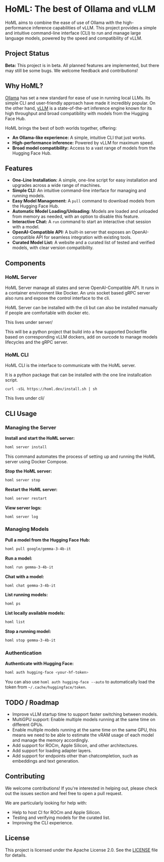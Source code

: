 # HoML: The best of Ollama and vLLM

HoML aims to combine the ease of use of Ollama with the high-performance inference capabilities of vLLM. This project provides a simple and intuitive command-line interface (CLI) to run and manage large language models, powered by the speed and compatibility of vLLM.

## Project Status

**Beta:** This project is in beta. All planned features are implemented, but there may still be some bugs. We welcome feedback and contributions!

## Why HoML?

[Ollama](https://ollama.ai/) has set a new standard for ease of use in running local LLMs. Its simple CLI and user-friendly approach have made it incredibly popular. On the other hand, [vLLM](https://github.com/vllm-project/vllm) is a state-of-the-art inference engine known for its high throughput and broad compatibility with models from the Hugging Face Hub.

HoML brings the best of both worlds together, offering:

*   **An Ollama-like experience:** A simple, intuitive CLI that just works.
*   **High-performance inference:** Powered by vLLM for maximum speed.
*   **Broad model compatibility:** Access to a vast range of models from the Hugging Face Hub.

## Features

*   **One-Line Installation:** A simple, one-line script for easy installation and upgrades across a wide range of machines.
*   **Simple CLI:** An intuitive command-line interface for managing and running models.
*   **Easy Model Management:** A `pull` command to download models from the Hugging Face Hub.
*   **Automatic Model Loading/Unloading:** Models are loaded and unloaded from memory as needed, with an option to disable this feature.
*   **Interactive Chat:** A `run` command to start an interactive chat session with a model.
*   **OpenAI-Compatible API:** A built-in server that exposes an OpenAI-compatible API for seamless integration with existing tools.
*   **Curated Model List:** A website and a curated list of tested and verified models, with clear version compatibility.

## Components

### HoML Server
HoML Server manage all states and serve OpenAI-Compatible API. It runs in a container environment like Docker. An unix socket based gRPC server also runs and expose the control interface to the cli.

HoML Server can be installed with the cli but can also be installed manually if people are comfortable with docker etc.

This lives under server/

This will be a python project that build into a few supported Dockerfile based on corresponding vLLM dockers, add on ourcode to manage models lifecycles and the gRPC server.

### HoML CLI
HoML CLI is the interface to communicate with the HoML server.

It is a python package that can be installed with the one line installcation script.

`curl -sSL https://homl.dev/install.sh | sh`

This lives under cli/

## CLI Usage

### Managing the Server

**Install and start the HoML server:**
```bash
homl server install
```
This command automates the process of setting up and running the HoML server using Docker Compose.

**Stop the HoML server:**
```bash
homl server stop
```

**Restart the HoML server:**
```bash
homl server restart
```

**View server logs:**
```bash
homl server log
```

### Managing Models

**Pull a model from the Hugging Face Hub:**
```bash
homl pull google/gemma-3-4b-it
```

**Run a model:**
```bash
homl run gemma-3-4b-it
```

**Chat with a model:**
```bash
homl chat gemma-3-4b-it
```

**List running models:**
```bash
homl ps
```

**List locally available models:**
```bash
homl list
```

**Stop a running model:**
```bash
homl stop gemma-3-4b-it
```

### Authentication

**Authenticate with Hugging Face:**
```bash
homl auth hugging-face <your-hf-token>
```
You can also use `homl auth hugging-face --auto` to automatically load the token from `~/.cache/huggingface/token`.

## TODO / Roadmap
*   Improve vLLM startup time to support faster switching between models.
*   MultiGPU support: Enable multiple models running at the same time on different GPUs.
*   Enable multiple models running at the same time on the same GPU, this means we need to be able to estimate the vRAM usage of each model and manage the memory accordingly.
*   Add support for ROCm, Apple Silicon, and other architectures.
*   Add support for loading adapter layers.
*   Add support for endpoints other than chatcompletion, such as embeddings and text generation.

## Contributing

We welcome contributions! If you're interested in helping out, please check out the issues section and feel free to open a pull request.

We are particularly looking for help with:
*   Help to host CI for ROCm and Apple Silicon.
*   Testing and verifying models for the curated list.
*   Improving the CLI experience.

## License

This project is licensed under the Apache License 2.0. See the [LICENSE](LICENSE) file for details.
